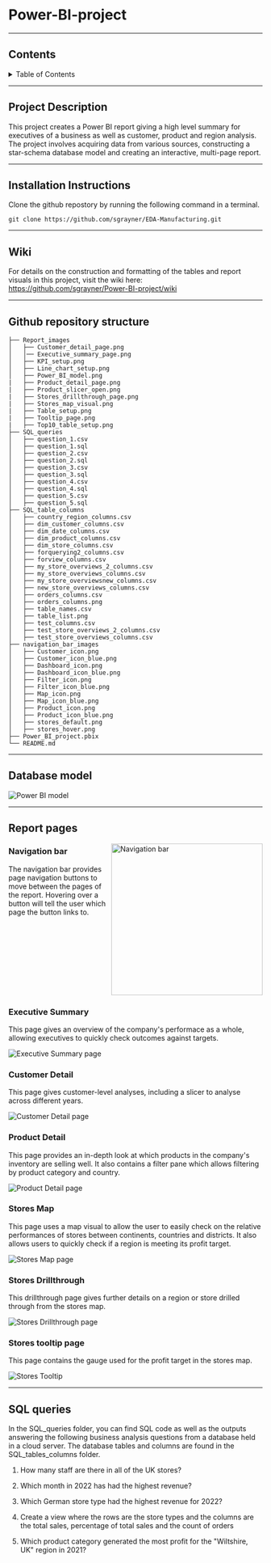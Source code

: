 # Power-BI-project
***

## Contents

<details>
  <summary>Table of Contents</summary>
  <ol>
    <li>
      <a href="#project-description">Project description</a>
    </li>
    <li>
      <a href="#installation-instructions">Installation instructions</a>
    </li>
    <li>
      <a href="#wiki">Wiki</a>
    </li>
    <li>
      <a href="#github-repository-structure">Github repository structure</a>
    </li>
    <li><a href="#database-model">Database model</a></li>
    <li><a href="#report-pages">Report pages</a>
        <ul>
        <li><a href="#navigation-bar">Navigation bar</a></li>
        <li><a href="#executive-summary">Executive Summary page</a></li>
        <li><a href="#customer-detail">Customer Detail page</a></li>
        <li><a href="#product-detail">Product Detail page</a></li>
        <li><a href="#stores-map">Stores Map page</a></li>
        <li><a href="#stores-drillthrough">Stores Drillthrough page</a></li>
        <li><a href="#stores-tooltip-page">Stores Tooltip page</a></li>
        </ul>
    </li>
    <li>
      <a href="#sql-queries">SQL queries</a>
    </li>
  </ol>
</details>

***

<!-- PROJECT DESCRIPTION -->

## Project Description

This project creates a Power BI report giving a high level summary for executives of a business as well as customer, product and region analysis. The project involves acquiring data from various sources, constructing a star-schema database model and creating an interactive, multi-page report.

***
<!-- INSTALLATION INSTRUCTIONS -->
## Installation Instructions

Clone the github repostory by running the following command in a terminal.
```
git clone https://github.com/sgrayner/EDA-Manufacturing.git
```

***
<!-- WIKI -->
## Wiki

For details on the construction and formatting of the tables and report visuals in this project, visit the wiki here: https://github.com/sgrayner/Power-BI-project/wiki

***
<!-- GITHUB REPOSITORY STRUCTURE -->
## Github repository structure

```
├── Report_images
│   ├── Customer_detail_page.png
│   │── Executive_summary_page.png 
│   ├── KPI_setup.png
│   ├── Line_chart_setup.png
│   ├── Power_BI_model.png
|   ├── Product_detail_page.png
|   ├── Product_slicer_open.png
|   ├── Stores_drillthrough_page.png
|   ├── Stores_map_visual.png
|   ├── Table_setup.png
|   ├── Tooltip_page.png
|   ├── Top10_table_setup.png
├── SQL_queries
│   ├── question_1.csv
│   ├── question_1.sql
│   ├── question_2.csv
│   ├── question_2.sql
│   ├── question_3.csv
│   ├── question_3.sql
│   ├── question_4.csv
│   ├── question_4.sql
│   ├── question_5.csv
│   ├── question_5.sql
├── SQL_table_columns
│   ├── country_region_columns.csv
│   ├── dim_customer_columns.csv
│   ├── dim_date_columns.csv
│   ├── dim_product_columns.csv
│   ├── dim_store_columns.csv
│   ├── forquerying2_columns.csv
│   ├── forview_columns.csv
│   ├── my_store_overviews_2_columns.csv
│   ├── my_store_overviews_columns.csv
│   ├── my_store_overviewsnew_columns.csv
│   ├── new_store_overviews_columns.csv
│   ├── orders_columns.csv
│   ├── orders_columns.png
│   ├── table_names.csv
│   ├── table_list.png
│   ├── test_columns.csv
│   ├── test_store_overviews_2_columns.csv
│   ├── test_store_overviews_columns.csv
├── navigation_bar_images
│   ├── Customer_icon.png
│   ├── Customer_icon_blue.png
│   ├── Dashboard_icon.png
│   ├── Dashboard_icon_blue.png
│   ├── Filter_icon.png
│   ├── Filter_icon_blue.png
│   ├── Map_icon.png
│   ├── Map_icon_blue.png
│   ├── Product_icon.png
│   ├── Product_icon_blue.png
│   ├── stores_default.png
│   ├── stores_hover.png
├── Power_BI_project.pbix
└── README.md
```

***
<!-- DATABASE MODEL -->
## Database model

![Power BI model](https://github.com/sgrayner/Power-BI-project/blob/main/Report_images/Power_BI_model.png)

***
<!-- REPORT PAGES -->
## Report pages

<img align="right" src="https://github.com/sgrayner/Power-BI-project/blob/main/Report_images/Nav_bar.png" alt="Navigation bar" width="300"/>

<!-- NAVIGATION BAR -->
### **Navigation bar** 

The navigation bar provides page navigation buttons to move between the pages of the report. Hovering over a button will tell the user which page the button links to. 

<br clear="all"/> <!-- Clears the alignment of images -->
---


<!-- EXECUTIVE SUMMARY -->
### **Executive Summary**

This page gives an overview of the company's performace as a whole, allowing executives to quickly check outcomes against targets.

![Executive Summary page](https://github.com/sgrayner/Power-BI-project/blob/main/Report_images/Executive_summary_page.png)

<!-- CUSTOMER DETAIL -->
### **Customer Detail**

This page gives customer-level analyses, including a slicer to analyse across different years.

![Customer Detail page](https://github.com/sgrayner/Power-BI-project/blob/main/Report_images/Customer_detail_page.png)

<!-- PRODUCT DETAIL -->
### **Product Detail**

This page provides an in-depth look at which products in the company's inventory are selling well. It also contains a filter pane which allows filtering by product category and country.

![Product Detail page](https://github.com/sgrayner/Power-BI-project/blob/main/Report_images/Product_detail_page.png)

<!-- STORES MAP -->
### **Stores Map**

This page uses a map visual to allow the user to easily check on the relative performances of stores between continents, countries and districts. It also allows users to quickly check if a region is meeting its profit target.

![Stores Map page](https://github.com/sgrayner/Power-BI-project/blob/main/Report_images/Stores_map_visual.png)

<!-- STORES DRILLTHROUGH -->
### **Stores Drillthrough**

This drillthrough page gives further details on a region or store drilled through from the stores map.

![Stores Drillthrough page](https://github.com/sgrayner/Power-BI-project/blob/main/Report_images/Stores_drillthrough_page.png)

<!-- STORES TOOLTIP -->
### **Stores tooltip page**

This page contains the gauge used for the profit target in the stores map.

![Stores Tooltip](https://github.com/sgrayner/Power-BI-project/blob/main/Report_images/Tooltip_page.png)

***
<!-- SQL QUERIES -->
## SQL queries

In the SQL_queries folder, you can find SQL code as well as the outputs answering the following business analysis questions from a database held in a cloud server. The database tables and columns are found in the SQL_tables_columns folder.

1. How many staff are there in all of the UK stores?
   
2. Which month in 2022 has had the highest revenue?

3. Which German store type had the highest revenue for 2022?

4. Create a view where the rows are the store types and the columns are the total sales, percentage of total sales and the count of orders

5. Which product category generated the most profit for the "Wiltshire, UK" region in 2021?
